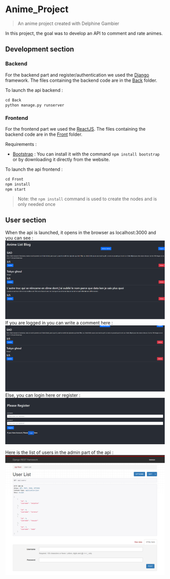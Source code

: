 # Anime_Project
> An anime project created with Delphine Gambier

In this project, the goal was to develop an API to comment and rate animes.

## Development section

### Backend
For the backend part and register/authentication we used the [Django](https://www.djangoproject.com/) framework.
The files containing the backend code are in the [Back](https://github.com/ZenosukeFukami/Anime_Project/tree/main/Back) folder.

To launch the api backend :
```
cd Back
python manage.py runserver
```

### Frontend 
For the frontend part we used the [ReactJS](https://fr.reactjs.org/).
The files containing the backend code are in the [Front](https://github.com/ZenosukeFukami/Anime_Project/tree/main/Front) folder.

Requirements : 
- [Bootstrap](https://getbootstrap.com/) : You can install it with the command `npm install bootstrap` or by downloading it directly from the website.

To launch the api frontend :
```
cd Front
npm install
npm start
```
> Note: the `npm install` command is used to create the nodes and is only needed once 

## User section 
When the api is launched, it opens in the browser as localhost:3000 and you can see : 
![Anime list](https://github.com/ZenosukeFukami/Anime_Project/blob/main/images/anime_list_blog.png)
If you are logged in you can write a comment here :
![comment](https://github.com/ZenosukeFukami/Anime_Project/blob/main/images/comments.png)
Else, you can login here or register :
![registe](https://github.com/ZenosukeFukami/Anime_Project/blob/main/images/register.png)


Here is the list of users in the admin part of the api :
![userlist](https://github.com/ZenosukeFukami/Anime_Project/blob/main/images/userlist.png)
